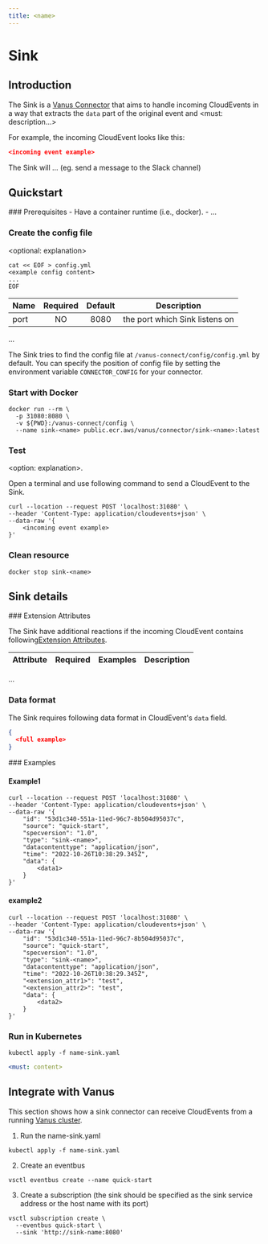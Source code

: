 ```yaml
---
title: <name>
---
```


# <name> Sink

## Introduction

The <name> Sink is a [Vanus Connector](https://www.vanus.dev/introduction/concepts#vanus-connect) that aims to handle incoming CloudEvents in a way that extracts the `data` part of the
original event and <must: description...>

For example, the incoming CloudEvent looks like this:

```json
<incoming event example>
```

The <name> Sink will ... (eg. send a message to the Slack channel)

## Quickstart

<optional prerequisites but recommended>
### Prerequisites
- Have a container runtime (i.e., docker).
- ...
</optional>

### Create the config file

<optional: explanation>

```shell
cat << EOF > config.yml
<example config content>
...
EOF
```

| Name                                 | Required | Default | Description                                                                                                                                       |
|:-------------------------------------|:--------:|:-------:|---------------------------------------------------------------------------------------------------------------------------------------------------|
| port                                 |    NO    |  8080   | the port which <name> Sink listens on                                                                                                  |
...

The <name> Sink tries to find the config file at `/vanus-connect/config/config.yml` by default. You can specify the position of config file by setting the environment variable `CONNECTOR_CONFIG` for your connector.

### Start with Docker

```shell
docker run --rm \
  -p 31080:8080 \
  -v ${PWD}:/vanus-connect/config \
  --name sink-<name> public.ecr.aws/vanus/connector/sink-<name>:latest
```

### Test
<option: explanation>.

Open a terminal and use following command to send a CloudEvent to the Sink.

```shell
curl --location --request POST 'localhost:31080' \
--header 'Content-Type: application/cloudevents+json' \
--data-raw '{
    <incoming event example>
}'
```

<show result with a paragraph>

### Clean resource

```shell
docker stop sink-<name>
```

## Sink details

<optional>
### Extension Attributes

The <name> Sink have additional reactions if the incoming CloudEvent contains following[Extension Attributes](https://github.com/cloudevents/spec/blob/main/cloudevents/spec.md#extension-context-attributes).


| Attribute      | Required | Examples | Description                          |
|:---------------|:--------:|----------|--------------------------------------|
...
</optional>

### Data format

The <name> Sink requires following data format in CloudEvent's `data` field. 

```json
{
  <full example>
}
```

<optional>
### Examples

#### Example1

```shell
curl --location --request POST 'localhost:31080' \
--header 'Content-Type: application/cloudevents+json' \
--data-raw '{
    "id": "53d1c340-551a-11ed-96c7-8b504d95037c",
    "source": "quick-start",
    "specversion": "1.0",
    "type": "sink-<name>",
    "datacontenttype": "application/json",
    "time": "2022-10-26T10:38:29.345Z",
    "data": {
        <data1>
    }
}'
```

#### example2

```shell
curl --location --request POST 'localhost:31080' \
--header 'Content-Type: application/cloudevents+json' \
--data-raw '{
    "id": "53d1c340-551a-11ed-96c7-8b504d95037c",
    "source": "quick-start",
    "specversion": "1.0",
    "type": "sink-<name>",
    "datacontenttype": "application/json",
    "time": "2022-10-26T10:38:29.345Z",
    "<extension_attr1>": "test",
    "<extension_attr2>": "test",
    "data": {
        <data2>
    }
}'
```

### Run in Kubernetes

```shell
kubectl apply -f name-sink.yaml
```

```yaml
<must: content>
```

## Integrate with Vanus

This section shows how a sink connector can receive CloudEvents from a running [Vanus cluster](https://github.com/linkall-labs/vanus).

1. Run the name-sink.yaml
```shell
kubectl apply -f name-sink.yaml
```

2. Create an eventbus
```shell
vsctl eventbus create --name quick-start
```

3. Create a subscription (the sink should be specified as the sink service address or the host name with its port)
```shell
vsctl subscription create \
  --eventbus quick-start \
  --sink 'http://sink-name:8080'
```
